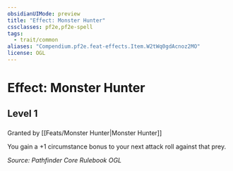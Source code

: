 ```yaml
---
obsidianUIMode: preview
title: "Effect: Monster Hunter"
cssclasses: pf2e,pf2e-spell
tags:
  - trait/common
aliases: "Compendium.pf2e.feat-effects.Item.W2tWq0gdAcnoz2MO"
license: OGL
---
```

# Effect: Monster Hunter
## Level 1
### 






Granted by [[Feats/Monster Hunter|Monster Hunter]]

You gain a +1 circumstance bonus to your next attack roll against that prey.

*Source: Pathfinder Core Rulebook*
*OGL*